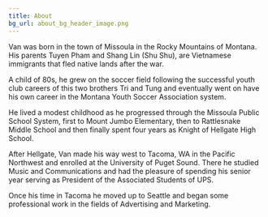 ```yaml
---
title: About
bg_url: about_bg_header_image.png
---
```


Van was born in the town of Missoula in the Rocky Mountains of Montana. His parents Tuyen Pham and Shang Lin (Shu Shu), are Vietnamese immigrants that fled native lands after the war.

A child of 80s, he grew on the soccer field following the successful youth club careers of this two brothers Tri and Tung and eventually went on have his own career in the Montana Youth Soccer Association system.

He lived a modest childhood as he progressed through the Missoula Public School System, first to Mount Jumbo Elementary, then to Rattlesnake Middle School and then finally spent four years as Knight of Hellgate High School.

After Hellgate, Van made his way west to Tacoma, WA in the Pacific Northwest and enrolled at the University of Puget Sound. There he studied Music and Communications and had the pleasure of spending his senior year serving as President of the Associated Students of UPS.

Once his time in Tacoma he moved up to Seattle and began some professional work in the fields of Advertising and Marketing.